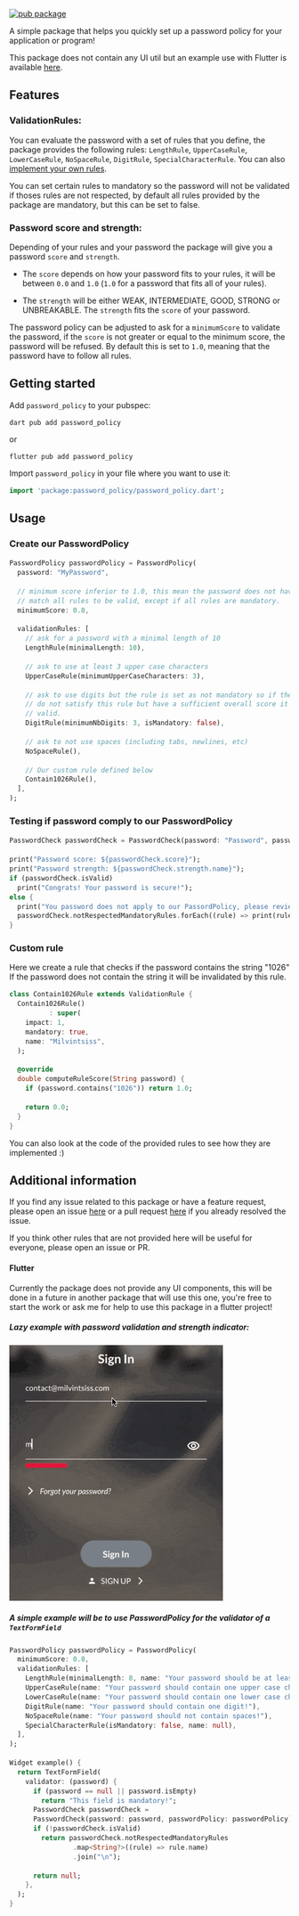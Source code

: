 [![pub package](https://img.shields.io/pub/v/password_policy)](https://pub.dev/packages/password_policy)

A simple package that helps you quickly set up a password policy for your application or program!

This package does not contain any UI util but an example use with Flutter is available [here](#flutter).

## Features

### ValidationRules:
You can evaluate the password with a set of rules that you define, the package provides the following
rules: `LengthRule`, `UpperCaseRule`, `LowerCaseRule`, `NoSpaceRule`, `DigitRule`, `SpecialCharacterRule`.
You can also [implement your own rules](#custom-rule).

You can set certain rules to mandatory so the password will not be validated if thoses rules are not respected,
by default all rules provided by the package are mandatory, but this can be set to false.

### Password score and strength:
Depending of your rules and your password the package will give you a password `score` and `strength`.

* The `score` depends on how your password fits to your rules, it will be between `0.0` and `1.0`
  (`1.0` for a password that fits all of your rules).

* The `strength` will be either WEAK, INTERMEDIATE, GOOD, STRONG or UNBREAKABLE. The `strength` fits the
  `score` of your password.

The password policy can be adjusted to ask for a `minimumScore` to validate the password, if the `score` is not
greater or equal to the minimum score, the password will be refused. By default this is set to `1.0`, meaning
that the password have to follow all rules.

## Getting started

Add `password_policy` to your pubspec:
```
dart pub add password_policy
```
or
```
flutter pub add password_policy
```

Import `password_policy` in your file where you want to use it:
```dart
import 'package:password_policy/password_policy.dart';
```

## Usage

### Create our PasswordPolicy
```dart
PasswordPolicy passwordPolicy = PasswordPolicy(
  password: "MyPassword",

  // minimum score inferior to 1.0, this mean the password does not have to
  // match all rules to be valid, except if all rules are mandatory.
  minimumScore: 0.8,

  validationRules: [
    // ask for a password with a minimal length of 10
    LengthRule(minimalLength: 10),

    // ask to use at least 3 upper case characters
    UpperCaseRule(minimumUpperCaseCharacters: 3),

    // ask to use digits but the rule is set as not mandatory so if the password
    // do not satisfy this rule but have a sufficient overall score it will be
    // valid.
    DigitRule(minimumNbDigits: 3, isMandatory: false),

    // ask to not use spaces (including tabs, newlines, etc)
    NoSpaceRule(),

    // Our custom rule defined below
    Contain1026Rule(),
  ],
);
```

### Testing if password comply to our PasswordPolicy
```dart
PasswordCheck passwordCheck = PasswordCheck(password: "Password", passwordPolicy: passwordPolicy);

print("Password score: ${passwordCheck.score}");
print("Password strength: ${passwordCheck.strength.name}");
if (passwordCheck.isValid)
  print("Congrats! Your password is secure!");
else {
  print("You password does not apply to our PassordPolicy, please review the following rules: ");
  passwordCheck.notRespectedMandatoryRules.forEach((rule) => print(rule.name));
}
```

### Custom rule

Here we create a rule that checks if the password contains the string "1026"
If the password does not contain the string it will be invalidated by this
rule.

```dart
class Contain1026Rule extends ValidationRule {
  Contain1026Rule()
          : super(
    impact: 1,
    mandatory: true,
    name: "Milvintsiss",
  );

  @override
  double computeRuleScore(String password) {
    if (password.contains("1026")) return 1.0;

    return 0.0;
  }
}
```

You can also look at the code of the provided rules to see how they are implemented :)

## Additional information

If you find any issue related to this package or have a feature request, please open an
issue [here](https://github.com/Milvintsiss/password_policy/issues) or a pull request
[here](https://github.com/Milvintsiss/password_policy/pulls) if you already resolved the issue.

If you think other rules that are not provided here will be useful for everyone, please open an
issue or PR.

#### Flutter
Currently the package does not provide any UI components, this will be done in a
future in another package that will use this one, you're free to start the work or ask me
for help to use this package in a flutter project!

##### Lazy example with password validation and strength indicator:
![img](doc/flutter_example.gif)

##### A simple example will be to use PasswordPolicy for the validator of a `TextFormField`
```dart
PasswordPolicy passwordPolicy = PasswordPolicy(
  minimumScore: 0.8,
  validationRules: [
    LengthRule(minimalLength: 8, name: "Your password should be at least 8 characters long!"),
    UpperCaseRule(name: "Your password should contain one upper case character!"),
    LowerCaseRule(name: "Your password should contain one lower case character!"),
    DigitRule(name: "Your password should contain one digit!"),
    NoSpaceRule(name: "Your password should not contain spaces!"),
    SpecialCharacterRule(isMandatory: false, name: null),
  ],
);

Widget example() {
  return TextFormField(
    validator: (password) {
      if (password == null || password.isEmpty)
        return "This field is mandatory!";
      PasswordCheck passwordCheck =
      PasswordCheck(password: password, passwordPolicy: passwordPolicy);
      if (!passwordCheck.isValid)
        return passwordCheck.notRespectedMandatoryRules
                .map<String?>((rule) => rule.name)
                .join("\n");

      return null;
    },
  );
}
```
